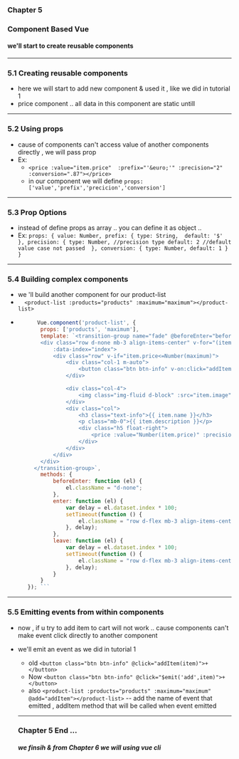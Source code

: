 ### Chapter 5
### Component Based Vue 
#### we'll start to create reusable components

-----------------------------------------------------------------------------------------
### 5.1 Creating reusable components
* here we will start to add new component & used it , like we did in tutorial 1
 * price component .. all data in this component are static untill 

-------------------------------------------------------------------------------------------

### 5.2 Using props
* cause of components can't access value of another components directly , we will pass prop 
* Ex:                       
     *  ` <price :value="item.price"  :prefix="'&euro;'" :precision="2" :conversion=".87"></price> `
     * in our component we will define ` props:['value','prefix','precicion','conversion'] `


-----------------------------------------------------------------------------------------------
### 5.3 Prop Options
 * instead of define props as array .. you can define it as object ..  
 * Ex:  ` props: {
                value: Number,
                prefix: {
                    type: String, 
                    default: '$'
                },
                precision: {
                    type: Number, //precision type
                    default: 2 //default value case not passed 
                },
                conversion: {
                    type: Number,
                    default: 1
                }
            } `

------------------------------------------------------------------------------------------------------------

### 5.4  Building complex components
 * we 'll build another component for our product-list 
  * `   <product-list :products="products" :maximum="maximum"></product-list> `
  *  ```javascript 
           Vue.component('product-list', {
            props: ['products', 'maximum'],
            template: `<transition-group name="fade" @beforeEnter="beforeEnter" @enter="enter" @leave="leave">
            <div class="row d-none mb-3 align-items-center" v-for="(item,index) in products" :key="'item'+item.id"
                :data-index="index">
                <div class="row" v-if="item.price<=Number(maximum)">
                    <div class="col-1 m-auto">
                        <button class="btn btn-info" v-on:click="addItem(item)">+</button>
                    </div>

                    <div class="col-4">
                        <img class="img-fluid d-block" :src="item.image" :alt="item.name" />
                    </div>
                    <div class="col">
                        <h3 class="text-info">{{ item.name }}</h3>
                        <p class="mb-0">{{ item.description }}</p>
                        <div class="h5 float-right">
                            <price :value="Number(item.price)" :precision="2"></price>
                        </div>
                    </div>
                </div>
            </div>
          </transition-group>`,
            methods: {
                beforeEnter: function (el) {
                    el.className = "d-none";
                },
                enter: function (el) {
                    var delay = el.dataset.index * 100;
                    setTimeout(function () {
                        el.className = "row d-flex mb-3 align-items-center animated fadeInRight";
                    }, delay);
                },
                leave: function (el) {
                    var delay = el.dataset.index * 100;
                    setTimeout(function () {
                        el.className = "row d-flex mb-3 align-items-center animated fadeOutRight";
                    }, delay);
                }
            }
        }); ```
-----------------------------------------------------------------------------------------------
### 5.5 Emitting events from within components
 * now , if u try to add item to cart will not work .. cause components can't make event click directly to another component 
 * we'll emit an event as we did in tutorial 1
   * old    ` <button class="btn btn-info" @click="addItem(item)">+</button> `
   * Now  ` <button class="btn btn-info" @click="$emit('add',item)">+</button> `
   * also `<product-list :products="products" :maximum="maximum" @add="addItem"></product-list>` -- add the name of event that emitted  , addItem method that will be called when event emitted



   -------------------------------------------------------------------------------------------------------------------------------
   ### Chapter 5 End ...
   ##### we finsih & from Chapter 6 we will using vue cli 


   
